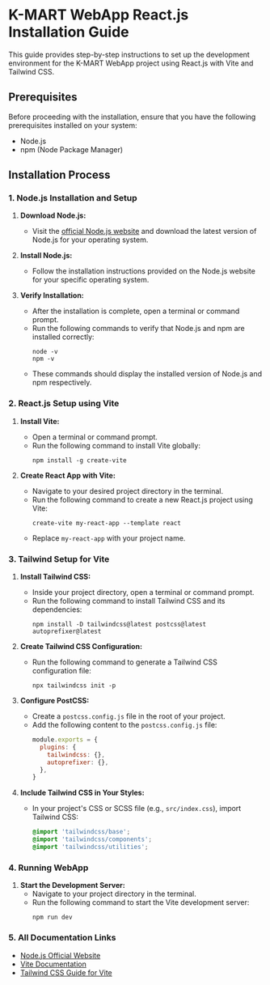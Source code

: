 # K-MART WebApp React.js Installation Guide

This guide provides step-by-step instructions to set up the development environment for the K-MART WebApp project using React.js with Vite and Tailwind CSS.

## Prerequisites

Before proceeding with the installation, ensure that you have the following prerequisites installed on your system:

- Node.js
- npm (Node Package Manager)

## Installation Process

### 1. Node.js Installation and Setup

1. **Download Node.js:**
   - Visit the [official Node.js website](https://nodejs.org/) and download the latest version of Node.js for your operating system.

2. **Install Node.js:**
   - Follow the installation instructions provided on the Node.js website for your specific operating system.

3. **Verify Installation:**
   - After the installation is complete, open a terminal or command prompt.
   - Run the following commands to verify that Node.js and npm are installed correctly:
     ```
     node -v
     npm -v
     ```
   - These commands should display the installed version of Node.js and npm respectively.

### 2. React.js Setup using Vite

1. **Install Vite:**
   - Open a terminal or command prompt.
   - Run the following command to install Vite globally:
     ```
     npm install -g create-vite
     ```

2. **Create React App with Vite:**
   - Navigate to your desired project directory in the terminal.
   - Run the following command to create a new React.js project using Vite:
     ```
     create-vite my-react-app --template react
     ```
   - Replace `my-react-app` with your project name.

### 3. Tailwind Setup for Vite

1. **Install Tailwind CSS:**
   - Inside your project directory, open a terminal or command prompt.
   - Run the following command to install Tailwind CSS and its dependencies:
     ```
     npm install -D tailwindcss@latest postcss@latest autoprefixer@latest
     ```

2. **Create Tailwind CSS Configuration:**
   - Run the following command to generate a Tailwind CSS configuration file:
     ```
     npx tailwindcss init -p
     ```

3. **Configure PostCSS:**
   - Create a `postcss.config.js` file in the root of your project.
   - Add the following content to the `postcss.config.js` file:
     ```javascript
     module.exports = {
       plugins: {
         tailwindcss: {},
         autoprefixer: {},
       },
     }
     ```

4. **Include Tailwind CSS in Your Styles:**
   - In your project's CSS or SCSS file (e.g., `src/index.css`), import Tailwind CSS:
     ```css
     @import 'tailwindcss/base';
     @import 'tailwindcss/components';
     @import 'tailwindcss/utilities';
     ```

### 4. Running WebApp

1. **Start the Development Server:**
   - Navigate to your project directory in the terminal.
   - Run the following command to start the Vite development server:
     ```
     npm run dev
     ```

### 5. All Documentation Links

- [Node.js Official Website](https://nodejs.org/)
- [Vite Documentation](https://vitejs.dev/guide/)
- [Tailwind CSS Guide for Vite](https://tailwindcss.com/docs/guides/vite)

